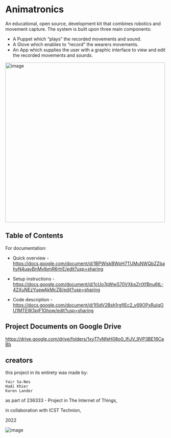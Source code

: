 # Animatronics
An educational, open source, development kit that combines robotics and movement capture. 
The system is built upon three main components:
* A Puppet which “plays” the recorded movements and sound.
* A Glove which enables to “record” the wearers movements.
* An App which supplies the user with a graphic interface to view and edit the recorded movements and sounds.

<img width="500" alt="image" src="https://user-images.githubusercontent.com/63448330/174774818-d766a6c6-9a06-42c2-8b77-46b018e76001.png">


## Table of Contents
For documentation: 
* Quick overview - https://docs.google.com/document/d/1BPWlskBWpH7TUMuNWQbZZbahyN4uavBnMvlbmR6rtrE/edit?usp=sharing

* Setup instructions - https://docs.google.com/document/d/1cUo7pWwS70VXbsZrtXfBnu6tL-42XuNEzYuewAkMcZ8/edit?usp=sharing

* Code description - https://docs.google.com/document/d/1l5dV2Bsh1rgfIEc2_v69OPxRuIqOU1MTEW3pjF1Ghow/edit?usp=sharing

## Project Documents on Google Drive
https://drive.google.com/drive/folders/1xyT7vNfeH08o0_IfiJV_9VP3BE16CaBb

## creators
this project in its entirety was made by:
```
Yair Sa-Nes
Hadi Khier
Karen Lander
```
as part of 236333 - Project in The Internet of Things,

in collaboration with ICST Technion,

2022

![image](https://user-images.githubusercontent.com/75473022/182001815-9d6f1a07-67a6-4a49-8560-68b5980168bb.png)

